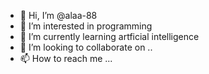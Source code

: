 - 👋 Hi, I’m @alaa-88
- 👀 I’m interested in programming
- 🌱 I’m currently learning artficial intelligence
- 💞️ I’m looking to collaborate on ..
- 📫 How to reach me ...

<!---
alaa-88/alaa-88 is a ✨ special ✨ repository because its `README.md` (this file) appears on your GitHub profile.
You can click the Preview link to take a look at your changes.
--->
